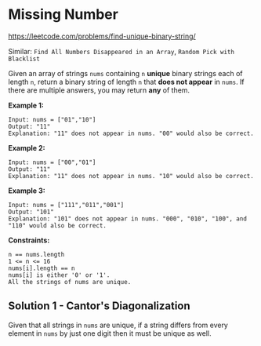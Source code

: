 # Missing Number
https://leetcode.com/problems/find-unique-binary-string/

Similar: `Find All Numbers Disappeared in an Array`, `Random Pick with Blacklist`

Given an array of strings `nums` containing `n` **unique** binary strings each of length `n`, return a binary string of 
length `n` that **does not appear** in `nums`. If there are multiple answers, you may return **any** of them.

**Example 1:**

    Input: nums = ["01","10"]
    Output: "11"
    Explanation: "11" does not appear in nums. "00" would also be correct.

**Example 2:**

    Input: nums = ["00","01"]
    Output: "11"
    Explanation: "11" does not appear in nums. "10" would also be correct.
    
**Example 3:**

    Input: nums = ["111","011","001"]
    Output: "101"
    Explanation: "101" does not appear in nums. "000", "010", "100", and "110" would also be correct.

**Constraints:**

    n == nums.length
    1 <= n <= 16
    nums[i].length == n
    nums[i] is either '0' or '1'.
    All the strings of nums are unique.

## Solution 1 - Cantor's Diagonalization
Given that all strings in `nums` are unique, if a string differs from every element in `nums` by just one digit then it 
must be unique as well.
